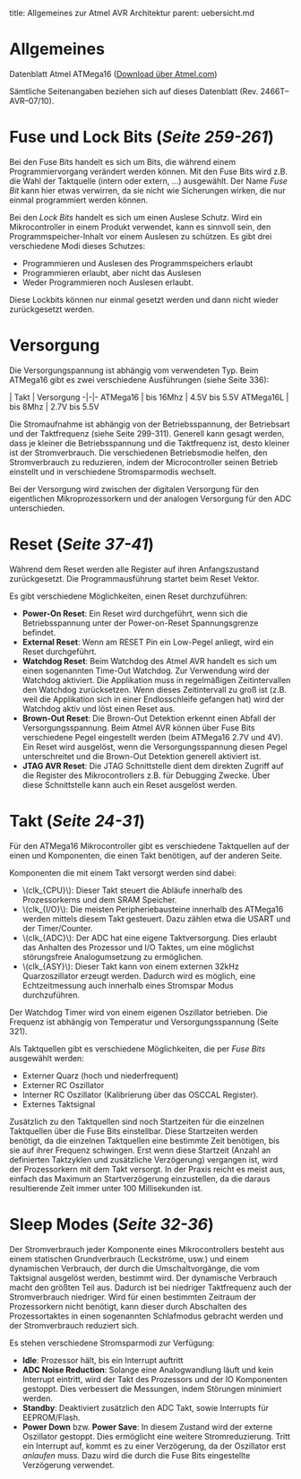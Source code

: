 title: Allgemeines zur Atmel AVR Architektur
parent: uebersicht.md

# Allgemeines
Datenblatt Atmel ATMega16 ([Download über Atmel.com](http://www.atmel.com/Images/doc2466.pdf))

Sämtliche Seitenangaben beziehen sich auf dieses Datenblatt (Rev. 2466T–AVR–07/10).

# Fuse und Lock Bits (*Seite 259-261*)
Bei den Fuse Bits handelt es sich um Bits, die während einem Programmiervorgang verändert werden können. Mit den Fuse Bits wird z.B. die Wahl der Taktquelle (intern oder extern, ...) ausgewählt. Der Name *Fuse Bit* kann hier etwas verwirren, da sie nicht wie Sicherungen wirken, die nur einmal programmiert werden können.

Bei den *Lock Bits* handelt es sich um einen Auslese Schutz. Wird ein Mikrocontroller in einem Produkt verwendet, kann es sinnvoll sein, den Programmspeicher-Inhalt vor einem Auslesen zu schützen. Es gibt drei verschiedene Modi dieses Schutzes:

* Programmieren und Auslesen des Programmspeichers erlaubt
* Programmieren erlaubt, aber nicht das Auslesen
* Weder Programmieren noch Auslesen erlaubt.

Diese Lockbits können nur einmal gesetzt werden und dann nicht wieder zurückgesetzt werden.

# Versorgung
Die Versorgungspannung ist abhängig vom verwendeten Typ. Beim ATMega16 gibt es zwei verschiedene Ausführungen (siehe Seite 336):

 | Takt | Versorgung
-|-|-
ATMega16 | bis 16Mhz | 4.5V bis 5.5V
ATMega16L | bis 8Mhz | 2.7V bis 5.5V

Die Stromaufnahme ist abhängig von der Betriebsspannung, der Betriebsart und der Taktfrequenz (siehe Seite 299-311). Generell kann gesagt werden, dass je kleiner die Betriebsspannung und die Taktfrequenz ist, desto kleiner ist der Stromverbrauch. Die verschiedenen Betriebsmodie helfen, den Stromverbrauch zu reduzieren, indem der Microcontroller seinen Betrieb einstellt und in verschiedene Stromsparmodis wechselt.

Bei der Versorgung wird zwischen der digitalen Versorgung für den eigentlichen Mikroprozessorkern und der analogen Versorgung für den ADC unterschieden.

# Reset (*Seite 37-41*)
Während dem Reset werden alle Register auf ihren Anfangszustand zurückgesetzt. Die Programmausführung startet beim Reset Vektor.

Es gibt verschiedene Möglichkeiten, einen Reset durchzuführen:

* **Power-On Reset**: Ein Reset wird durchgeführt, wenn sich die Betriebsspannung unter der Power-on-Reset Spannungsgrenze befindet.
* **External Reset**: Wenn am RESET Pin ein Low-Pegel anliegt, wird ein Reset durchgeführt.
* **Watchdog Reset**: Beim Watchdog des Atmel AVR handelt es sich um einen sogenannten Time-Out Watchdog. Zur Verwendung wird der Watchdog aktiviert. Die Applikation muss in regelmäßigen Zeitintervallen den Watchdog zurücksetzen. Wenn dieses Zeitintervall zu groß ist (z.B. weil die Applikation sich in einer Endlosschleife gefangen hat) wird der Watchdog aktiv und löst einen Reset aus.
* **Brown-Out Reset**: Die Brown-Out Detektion erkennt einen Abfall der Versorgungsspannung. Beim Atmel AVR können über Fuse Bits verschiedene Pegel eingestellt werden (beim ATMega16 2.7V und 4V). Ein Reset wird ausgelöst, wenn die Versorgungsspannung diesen Pegel unterschreitet und die Brown-Out Detektion generell aktiviert ist.
* **JTAG AVR Reset**: Die JTAG Schnittstelle dient dem direkten Zugriff auf die Register des Mikrocontrollers z.B. für Debugging Zwecke. Über diese Schnittstelle kann auch ein Reset ausgelöst werden.

# Takt (*Seite 24-31*)
Für den ATMega16 Mikrocontroller gibt es verschiedene Taktquellen auf der einen und Komponenten, die einen Takt benötigen, auf der anderen Seite.

Komponenten die mit einem Takt versorgt werden sind dabei:

* \\(clk_{CPU}\\): Dieser Takt steuert die Abläufe innerhalb des Prozessorkerns und dem SRAM Speicher.
* \\(clk_{I/O}\\): Die meisten Peripheriebausteine innerhalb des ATMega16 werden mittels diesem Takt gesteuert. Dazu zählen etwa die USART und der Timer/Counter.
* \\(clk_{ADC}\\): Der ADC hat eine eigene Taktversorgung. Dies erlaubt das Anhalten des Prozessor und I/O Taktes, um eine möglichst störungsfreie Analogumsetzung zu ermöglichen.
* \\(clk_{ASY}\\): Dieser Takt kann von einem externen 32kHz Quarzoszillator erzeugt werden. Dadurch wird es möglich, eine Echtzeitmessung auch innerhalb eines Stromspar Modus durchzuführen.

Der Watchdog Timer wird von einem eigenen Oszillator betrieben. Die Frequenz ist abhängig von Temperatur und Versorgungsspannung (Seite 321).

Als Taktquellen gibt es verschiedene Möglichkeiten, die per *Fuse Bits* ausgewählt werden:

* Externer Quarz (hoch und niederfrequent)
* Externer RC Oszillator
* Interner RC Oszillator (Kalibrierung über das OSCCAL Register).
* Externes Taktsignal

Zusätzlich zu den Taktquellen sind noch Startzeiten für die einzelnen Taktquellen über die Fuse Bits einstellbar. Diese Startzeiten werden benötigt, da die einzelnen Taktquellen eine bestimmte Zeit benötigen, bis sie auf ihrer Frequenz schwingen. Erst wenn diese Startzeit (Anzahl an definierten Taktzyklen und zusätzliche Verzögerung) vergangen ist, wird der Prozessorkern mit dem Takt versorgt. In der Praxis reicht es meist aus, einfach das Maximum an Startverzögerung einzustellen, da die daraus resultierende Zeit immer unter 100 Millisekunden ist.

# Sleep Modes (*Seite 32-36*)
Der Stromverbrauch jeder Komponente eines Mikrocontrollers besteht aus einem statischen Grundverbrauch (Leckströme, usw.) und einem dynamischen Verbrauch, der durch die Umschaltvorgänge, die vom Taktsignal ausgelöst werden, bestimmt wird. Der dynamische Verbrauch macht den größten Teil aus. Dadurch ist bei niedriger Taktfrequenz auch der Stromverbrauch niedriger. Wird für einen bestimmten Zeitraum der Prozessorkern nicht benötigt, kann dieser durch Abschalten des Prozessortaktes in einen sogenannten Schlafmodus gebracht werden und der Stromverbrauch reduziert sich.

Es stehen verschiedene Stromsparmodi zur Verfügung:

* **Idle**: Prozessor hält, bis ein Interrupt auftritt
* **ADC Noise Reduction**: Solange eine Analogwandlung läuft und kein Interrupt eintritt, wird der Takt des Prozessors und der IO Komponenten gestoppt. Dies verbessert die Messungen, indem Störungen minimiert werden.
* **Standby**: Deaktiviert zusätzlich den ADC Takt, sowie Interrupts für EEPROM/Flash.
* **Power Down** bzw. **Power Save**: In diesem Zustand wird der externe Oszillator gestoppt. Dies ermöglicht eine weitere Stromreduzierung. Tritt ein Interrupt auf, kommt es zu einer Verzögerung, da der Oszillator erst *anlaufen* muss. Dazu wird die durch die Fuse Bits eingestellte Verzögerung verwendet.
